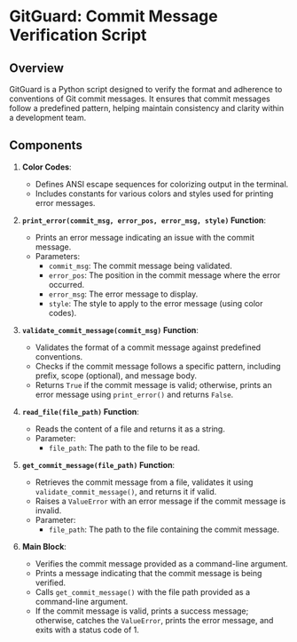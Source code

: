 # GitGuard: Commit Message Verification Script

## Overview

GitGuard is a Python script designed to verify the format and adherence to conventions of Git commit messages. It ensures that commit messages follow a predefined pattern, helping maintain consistency and clarity within a development team.

## Components

1. **Color Codes**:
   - Defines ANSI escape sequences for colorizing output in the terminal.
   - Includes constants for various colors and styles used for printing error messages.

2. **`print_error(commit_msg, error_pos, error_msg, style)` Function**:
   - Prints an error message indicating an issue with the commit message.
   - Parameters:
     - `commit_msg`: The commit message being validated.
     - `error_pos`: The position in the commit message where the error occurred.
     - `error_msg`: The error message to display.
     - `style`: The style to apply to the error message (using color codes).

3. **`validate_commit_message(commit_msg)` Function**:
   - Validates the format of a commit message against predefined conventions.
   - Checks if the commit message follows a specific pattern, including prefix, scope (optional), and message body.
   - Returns `True` if the commit message is valid; otherwise, prints an error message using `print_error()` and returns `False`.

4. **`read_file(file_path)` Function**:
   - Reads the content of a file and returns it as a string.
   - Parameter:
     - `file_path`: The path to the file to be read.

5. **`get_commit_message(file_path)` Function**:
   - Retrieves the commit message from a file, validates it using `validate_commit_message()`, and returns it if valid.
   - Raises a `ValueError` with an error message if the commit message is invalid.
   - Parameter:
     - `file_path`: The path to the file containing the commit message.

6. **Main Block**:
   - Verifies the commit message provided as a command-line argument.
   - Prints a message indicating that the commit message is being verified.
   - Calls `get_commit_message()` with the file path provided as a command-line argument.
   - If the commit message is valid, prints a success message; otherwise, catches the `ValueError`, prints the error message, and exits with a status code of 1.
